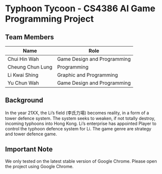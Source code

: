 # Typhoon Tycoon - CS4386 AI Game Programming Project

## Team Members
Name                | Role
--------------------|-----------
Chui Hin Wah        |Game Design and Programming
Cheung Chun Lung    |Programming
Li Kwai Shing       |Graphic and Programming
Yu Chun Wah         |Game Design and Programming

## Background
In the year 21XX, the Li’s field (李氏力場) becomes reality, in a form of a tower defence system. The system seeks to weaken, if not totally destroy, incoming typhoons into Hong Kong. Li’s enterprise has appointed Player to control the typhoon defence system for Li. The game genre are strategy and tower defence game.

## Important Note
We only tested on the latest stable version of Google Chrome. Please open the project using Google Chrome.
